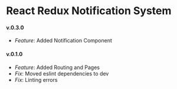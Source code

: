 # React Redux Notification System

#### v.0.3.0
* *Feature*: Added Notification Component

#### v.0.1.0
* *Feature*: Added Routing and Pages
* *Fix*: Moved eslint dependencies to dev
* *Fix*: Linting errors
